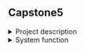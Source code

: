 ## Capstone5

<details>
<summary>Project description</summary>
This is a project to create a system for bookstore to view the book inventory and manage any inventory change as a book keeper.
  - system using through console.
  - using SQL (sqlite3) to store all book detail.
</details>

<details>
<summary>System function</summary>
# Enter new book
  - system will ask the book detail and add tabulate the result.
# Update a book
  - system will ask when field of data user would like to update and request respective data to update accordingly.
# Delete a book
  - a single entry will be deleted according the book ID provided by user.
# Search a book
  - system will return the book detail according to the field and keyword provided (partial match).
</details>
